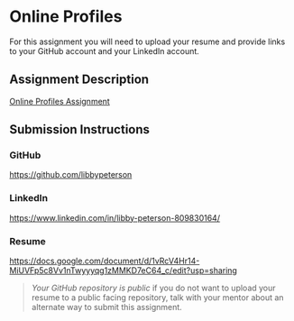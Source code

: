 # Online Profiles
For this assignment you will need to upload your resume and provide links to your GitHub account and your LinkedIn account.

## Assignment Description
[Online Profiles Assignment](https://education.launchcode.org/liftoff/modules/assignments/online-profiles)

## Submission Instructions
 
### GitHub
https://github.com/libbypeterson
 
### LinkedIn
https://www.linkedin.com/in/libby-peterson-809830164/

### Resume

https://docs.google.com/document/d/1vRcV4Hr14-MiUVFp5c8Vv1nTwyyyqg1zMMKD7eC64_c/edit?usp=sharing
> *Your GitHub repository is public* if you do not want to upload your resume to a public facing repository, talk with your mentor about an alternate way to submit this assignment.
